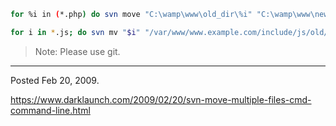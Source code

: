 ```bash
for %i in (*.php) do svn move "C:\wamp\www\old_dir\%i" "C:\wamp\www\new_dir"
```

```bash
for i in *.js; do svn mv "$i" "/var/www/www.example.com/include/js/old/"; done
```

> Note: Please use git.

---

Posted Feb 20, 2009.

https://www.darklaunch.com/2009/02/20/svn-move-multiple-files-cmd-command-line.html